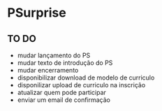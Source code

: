 # PSurprise

## TO DO

+ mudar lançamento do PS
+ mudar texto de introdução do PS
+ mudar encerramento
+ disponibilizar download de modelo de curriculo
+ disponilizar upload de curriculo na inscrição
+ atualizar quem pode participar
+ enviar um email de confirmação